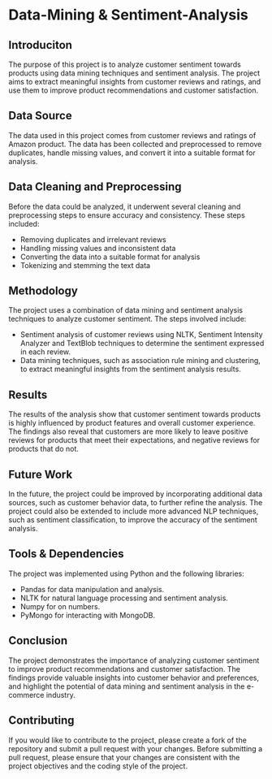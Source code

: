 # Data-Mining & Sentiment-Analysis

## Introduciton
The purpose of this project is to analyze customer sentiment towards products using data mining techniques and sentiment analysis. The project aims to extract meaningful insights from customer reviews and ratings, and use them to improve product recommendations and customer satisfaction.

## Data Source
The data used in this project comes from customer reviews and ratings of Amazon product. The data has been collected and preprocessed to remove duplicates, handle missing values, and convert it into a suitable format for analysis.

## Data Cleaning and Preprocessing
Before the data could be analyzed, it underwent several cleaning and preprocessing steps to ensure accuracy and consistency. These steps included:
- Removing duplicates and irrelevant reviews
- Handling missing values and inconsistent data
- Converting the data into a suitable format for analysis
- Tokenizing and stemming the text data

## Methodology
The project uses a combination of data mining and sentiment analysis techniques to analyze customer sentiment. The steps involved include:
- Sentiment analysis of customer reviews using NLTK, Sentiment Intensity Analyzer and TextBlob techniques to determine the sentiment expressed in each review.
- Data mining techniques, such as association rule mining and clustering, to extract meaningful insights from the sentiment analysis results.

## Results
The results of the analysis show that customer sentiment towards products is highly influenced by product features and overall customer experience. The findings also reveal that customers are more likely to leave positive reviews for products that meet their expectations, and negative reviews for products that do not.

## Future Work
In the future, the project could be improved by incorporating additional data sources, such as customer behavior data, to further refine the analysis. The project could also be extended to include more advanced NLP techniques, such as sentiment classification, to improve the accuracy of the sentiment analysis.

## Tools & Dependencies
The project was implemented using Python and the following libraries:
- Pandas for data manipulation and analysis.
- NLTK for natural language processing and sentiment analysis.
- Numpy for on numbers.
- PyMongo for interacting with MongoDB.

## Conclusion
The project demonstrates the importance of analyzing customer sentiment to improve product recommendations and customer satisfaction. The findings provide valuable insights into customer behavior and preferences, and highlight the potential of data mining and sentiment analysis in the e-commerce industry.

## Contributing
If you would like to contribute to the project, please create a fork of the repository and submit a pull request with your changes. Before submitting a pull request, please ensure that your changes are consistent with the project objectives and the coding style of the project.
